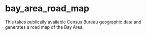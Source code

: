 # bay_area_road_map
This takes publically available Census Bureau geographic data and generates a road map of the Bay Area.
